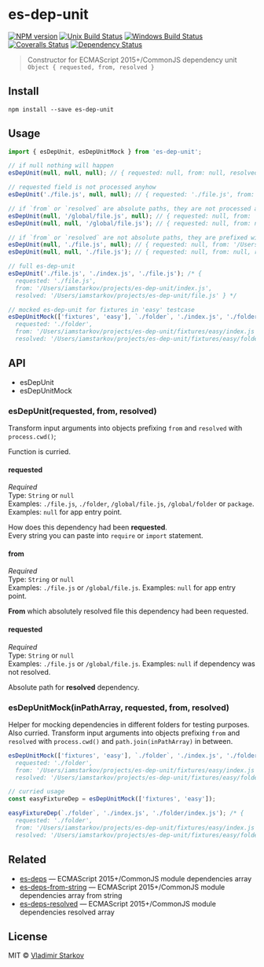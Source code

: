 # es-dep-unit

[![NPM version][npm-image]][npm-url]
[![Unix Build Status][travis-image]][travis-url]
[![Windows Build Status][appveyor-image]][appveyor-url]
[![Coveralls Status][coveralls-image]][coveralls-url]
[![Dependency Status][depstat-image]][depstat-url]

> Constructor for ECMAScript 2015+/CommonJS dependency unit `Object { requested, from, resolved }`

## Install

    npm install --save es-dep-unit

## Usage

```js
import { esDepUnit, esDepUnitMock } from 'es-dep-unit';

// if null nothing will happen
esDepUnit(null, null, null); // { requested: null, from: null, resolved: null }

// requested field is not processed anyhow
esDepUnit('./file.js', null, null); // { requested: './file.js', from: null, resolved: null }

// if `from` or `resolved` are absolute paths, they are not processed anyhow too
esDepUnit(null, '/global/file.js', null); // { requested: null, from: '/global/file.js', resolved: null }
esDepUnit(null, null, '/global/file.js'); // { requested: null, from: null, resolved: '/global/file.js' }

// if `from` or `resolved` are not absolute paths, they are prefixed with `process.cwd()`
esDepUnit(null, './file.js', null); // { requested: null, from: '/Users/iamstarkov/projects/es-dep-unit/file.js', resolved: null }
esDepUnit(null, null, './file.js'); // { requested: null, from: null, resolved: '/Users/iamstarkov/projects/es-dep-unit/file.js' }

// full es-dep-unit
esDepUnit('./file.js', './index.js', './file.js'); /* {
  requested: './file.js',
  from: '/Users/iamstarkov/projects/es-dep-unit/index.js',
  resolved: '/Users/iamstarkov/projects/es-dep-unit/file.js' } */

// mocked es-dep-unit for fixtures in 'easy' testcase
esDepUnitMock(['fixtures', 'easy'], `./folder`, './index.js', './folder/index.js'); /* {
  requested: './folder',
  from: '/Users/iamstarkov/projects/es-dep-unit/fixtures/easy/index.js',
  resolved: '/Users/iamstarkov/projects/es-dep-unit/fixtures/easy/folder/index.js' } */
```

## API

* esDepUnit
* esDepUnitMock

### esDepUnit(requested, from, resolved)

Transform input arguments into objects prefixing `from` and `resolved` with `process.cwd()`;

Function is curried.

#### requested

*Required*  
Type: `String` or `null`  
Examples: `./file.js`, `./folder`, `/global/file.js`, `/global/folder` or `package`.
Examples: `null` for app entry point.

How does this dependency had been **requested**.  
Every string you can paste into `require` or `import` statement.

#### from

*Required*  
Type: `String` or `null`   
Examples: `./file.js` or `/global/file.js`.
Examples: `null` for app entry point.

**From** which absolutely resolved file this dependency had been requested.

#### requested

*Required*  
Type: `String` or `null`  
Examples: `./file.js` or `/global/file.js`.
Examples: `null` if dependency was not resolved.

Absolute path for **resolved** dependency.

### esDepUnitMock(inPathArray, requested, from, resolved)

Helper for mocking dependencies in different folders for testing purposes. Also curried.
Transform input arguments into objects prefixing `from` and `resolved` with `process.cwd()` and `path.join(inPathArray)` in between.

```js
esDepUnitMock(['fixtures', 'easy'], `./folder`, './index.js', './folder/index.js'); /* {
  requested: './folder',
  from: '/Users/iamstarkov/projects/es-dep-unit/fixtures/easy/index.js',
  resolved: '/Users/iamstarkov/projects/es-dep-unit/fixtures/easy/folder/index.js' } */

// curried usage
const easyFixtureDep = esDepUnitMock(['fixtures', 'easy']);

easyFixtureDep(`./folder`, './index.js', './folder/index.js'); /* {
  requested: './folder',
  from: '/Users/iamstarkov/projects/es-dep-unit/fixtures/easy/index.js',
  resolved: '/Users/iamstarkov/projects/es-dep-unit/fixtures/easy/folder/index.js' } */
```

## Related

* [es-deps][es-deps] — ECMAScript 2015+/CommonJS module dependencies array
* [es-deps-from-string][es-deps-from-string] — ECMAScript 2015+/CommonJS module dependencies array from string
* [es-deps-resolved][es-deps-resolved] — ECMAScript 2015+/CommonJS module dependencies resolved array

[es-deps]: https://github.com/iamstarkov/es-deps
[es-deps-from-string]: https://github.com/iamstarkov/es-deps-from-string
[es-deps-resolved]: https://github.com/iamstarkov/es-deps-resolved

## License

MIT © [Vladimir Starkov](https://iamstarkov.com)

[npm-url]: https://npmjs.org/package/es-dep-unit
[npm-image]: https://img.shields.io/npm/v/es-dep-unit.svg?style=flat-square

[travis-url]: https://travis-ci.org/iamstarkov/es-dep-unit
[travis-image]: https://img.shields.io/travis/iamstarkov/es-dep-unit.svg?style=flat-square&label=unix

[appveyor-url]: https://ci.appveyor.com/project/iamstarkov/es-dep-unit
[appveyor-image]: https://img.shields.io/appveyor/ci/iamstarkov/es-dep-unit.svg?style=flat-square&label=windows

[coveralls-url]: https://coveralls.io/r/iamstarkov/es-dep-unit
[coveralls-image]: https://img.shields.io/coveralls/iamstarkov/es-dep-unit.svg?style=flat-square

[depstat-url]: https://david-dm.org/iamstarkov/es-dep-unit
[depstat-image]: https://david-dm.org/iamstarkov/es-dep-unit.svg?style=flat-square
